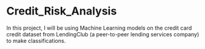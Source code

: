 # Credit_Risk_Analysis
In this project, I will be using Machine Learning models on the credit card credit dataset from LendingClub (a peer-to-peer lending services company) to make classifications. 
